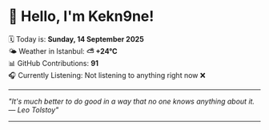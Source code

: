 # 👋 Hello, I'm Kekn9ne!

🗓️ Today is: **Sunday, 14 September 2025**  
🌤️ Weather in Istanbul: **⛅️  +24°C**  
📊 GitHub Contributions: **91**  
🎧 Currently Listening: Not listening to anything right now ❌

---

_"It's much better to do good in a way that no one knows anything about it. — *Leo Tolstoy*"_

---
